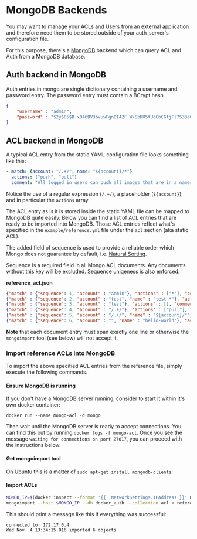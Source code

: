 # MongoDB Backends

You may want to manage your ACLs and Users from an external application and therefore
need them to be stored outside of your auth_server's configuration file.

For this purpose, there's a [MongoDB](https://www.mongodb.org/) backend
which can query ACL and Auth from a MongoDB database.


## Auth backend in MongoDB

Auth entries in mongo are single dictionary containing a username and password entry.
The password entry must contain a BCrypt hash.

```json
{
    "username" : "admin",
    "password" : "$2y$05$B.x046DV3bvuwFgn0I42F.W/SbRU5fUoCbCGtjFl7S33aCUHNBxbq"
}
```

## ACL backend in MongoDB

A typical ACL entry from the static YAML configuration file looks something like
this:

```yaml
- match: {account: "/.+/", name: "${account}/*"}
  actions: ["push", "pull"]
  comment: "All logged in users can push all images that are in a namespace beginning with their name"
```

Notice the use of a regular expression (`/.+/`), a placeholder (`${account}`),
and in particular the `actions` array.

The ACL entry as is it is stored inside the static YAML file can be mapped to
MongoDB quite easily. Below you can find a list of ACL entries that are ready to
be imported into MongoDB. Those ACL entries reflect what's specified in the
`example/reference.yml` file under the `acl` section (aka static ACL).

The added field of sequence is used to provide a reliable order which Mongo does not
guarantee by default, i.e. [Natural Sorting](https://docs.mongodb.org/manual/reference/method/cursor.sort/#return-natural-order).

Sequence is a required field in all Mongo ACL documents. Any documents without this key will be excluded. Sequence uniqeness is also enforced.

**reference_acl.json**

```json
{"match" : {"sequence": 1, "account" : "admin"}, "actions" : ["*"], "comment" : "Admin has full access to everything."}
{"match" : {"sequence": 2, "account" : "test", "name" : "test-*"}, "actions" : ["*"], "comment" : "User \"test\" has full access to test-* images but nothing else. (1)"}
{"match" : {"sequence": 3, "account" : "test"}, "actions" : [], "comment" : "User \"test\" has full access to test-* images but nothing else. (2)"}
{"match" : {"sequence": 4, "account" : "/.+/"}, "actions" : ["pull"], "comment" : "All logged in users can pull all images."}
{"match" : {"sequence": 5, "account" : "/.+/", "name" : "${account}/*"}, "actions" : ["*"], "comment" : "All logged in users can push all images that are in a namespace beginning with their name"}
{"match" : {"sequence": 6, "account" : "", "name" : "hello-world"}, "actions" : ["pull"], "comment" : "Anonymous users can pull \"hello-world\"."}
```

**Note** that each document entry must span exactly one line or otherwise the
`mongoimport` tool (see below) will not accept it.

### Import reference ACLs into MongoDB

To import the above specified ACL entries from the reference file, simply
execute the following commands.

#### Ensure MongoDB is running

If you don't have a MongoDB server running, consider to start it within it's own
docker container:

`docker run --name mongo-acl -d mongo`

Then wait until the MongoDB server is ready to accept connections. You can find
this out by running `docker logs -f mongo-acl`. Once you see the message
`waiting for connections on port 27017`, you can proceed with the instructions
below.

#### Get mongoimport tool

On Ubuntu this is a matter of `sudo apt-get install mongodb-clients`.

#### Import ACLs

```bash
MONGO_IP=$(docker inspect --format '{{ .NetworkSettings.IPAddress }}' mongo-acl)
mongoimport --host $MONGO_IP --db docker_auth --collection acl < reference_acl.json
```

This should print a message like this if everything was successful:

```
connected to: 172.17.0.4
Wed Nov  4 13:34:15.816 imported 6 objects
```
